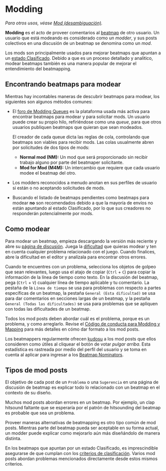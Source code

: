 # Modding

*Para otros usos, véase [Mod (desambiguación)](/wiki/Disambiguation/Mod).*

**Modding** es el acto de proveer comentarios al [beatmap](/wiki/Beatmap) de otro usuario. Un usuario que está modeando es considerado como un *modder*, y sus posts colectivos en una discusión de un beatmap se denomina como un *mod*.

Los mods son principalmente usados para mejorar beatmaps que apuntan a un [estado Clasificado](/wiki/Beatmap/Category#clasificados). Debido a que es un proceso detallado y analitico, modear beatmaps también es una manera popular de mejorar el entendimiento del beatmapping.

## Encontrando beatmaps para modear

Mientras hay incontables maneras de descubrir beatmaps para modear, los siguientes son algunos métodos comunes:

- El [foro de Modding Queues](https://osu.ppy.sh/community/forums/60) es la plataforma usada más activa para encontrar beatmaps para modear y para solicitar mods. Un usuario puede crear su propio hilo, refiriéndose como una *queue*, para que otros usuarios publiquen beatmaps que quieran que sean modeados.

  El creador de cada queue dicta las reglas de cola, controlando que beatmaps son viables para recibir mods. Las colas usualmente abren por solicitudes de dos tipos de mods:
  
  - **Normal mod (NM):** Un mod que será proporcionado sin recibir trabajo alguno por parte del beatmaper solicitante.
  - **Mod for Mod (M4M):** Un intercambio que requiere que cada usuario modee el beatmap del otro.

- Los modders reconocidos a menudo anotan en sus perfiles de usuario si están o no aceptando solicitudes de mods.

- Buscando el listado de beatmaps pendientes como beatmaps para modear **no** son recomendados debido a que la mayoría de envíos no están apuntando al estado Clasificado, por lo que sus creadores no responderán potencialmente por mods.

## Como modear

Para modear un beatmap, empieza descargando la versión más reciente y abre su [página de discusión](/wiki/Beatmap_discussion). Juega la [dificultad](/wiki/Beatmap/Difficulty) que quieras modear y ten en cuenta cualquier problema relacionado con el juego. Cuando finalices, abre la dificultad en el editor y analízala para encontrar otros errores.

Cuando te encuentres con un problema, selecciona los objetos de golpeo que sean relevantes, luego usa el atajo de copiar (`Ctrl` + `C`) para copiar la información de la línea de tiempo como texto. En la discusión del beatmap, pega (`Ctrl` + `V`) cualquier línea de tiempo aplicable y tu comentario. La pestaña de la `Línea de tiempo` se usa para problemas con respecto a partes específicas de un beatmap, la pestaña `General (Esta dificultad)` se usa para dar comentarios en secciones largas de un beatmap, y la pestaña `General (Todas las dificultades)` se usa para problemas que se apliquen con todas las dificultades de un beatmap.

Todos los mod posts deben abordar cuál es el problema, porque es un problema, y como arreglarlo. Revise el [Código de conducta para Modding y Mapping](/wiki/Rules/Code_of_Conduct_for_Modding_and_Mapping#making-a-mod-post) para más detalles en cómo dar formato a los mod posts.

Los beatmappers regularmente ofrecen [kudosu](/wiki/Modding/Kudosu) a los mod posts que ellos consideren como útiles al cliquear el botón de votar *pulgar arriba*. Esta estadística es rastreada por medio del perfil del usuario y se toma en cuenta al aplicar para ingresar a los [Beatmap Nominators](/wiki/People/The_Team/Beatmap_Nominators).

## Tipos de mod posts

El objetivo de cada post de un `Problema` o una `Sugerencia` en una página de discusión de beatmap es explicar todo lo relacionado con un beatmap en el contexto de su diseño.

Muchos mod posts abordan errores en un beatmap. Por ejemplo, un clap hitsound faltante que se esperaría por el patrón de hitsounding del beatmap es probable que sea un problema.

Proveer maneras alternativas de beatmapping es otro tipo común de mod posts. Mientras parte del beatmap pueda ser aceptable en su forma actual, un modder puede explicar como mejorarlo aún más diseñándolo de manera distinta.

En los beatmaps que apuntan por un estado Clasificado, es imprescindible asegurarse de que cumplan con los [criterios de clasificación](/wiki/Ranking_Criteria). Varios mod posts abordan problemas mencionados directamente desde estos mismos criterios. 
